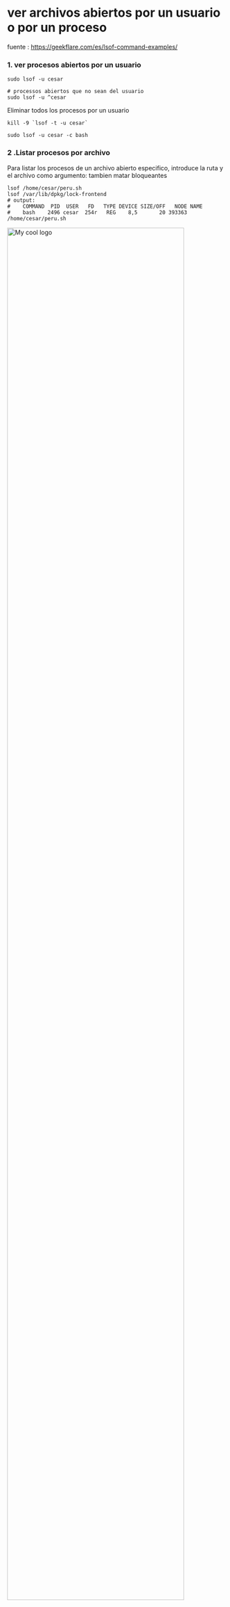 # ver archivos abiertos por un usuario o por un proceso
fuente : https://geekflare.com/es/lsof-command-examples/

### 1. ver procesos abiertos por un usuario
```shell
sudo lsof -u cesar

# processos abiertos que no sean del usuario
sudo lsof -u ^cesar

```

Eliminar todos los procesos por un usuario
```shell
kill -9 `lsof -t -u cesar`
```


```shell
sudo lsof -u cesar -c bash
```

### 2 .Listar procesos por archivo
Para listar los procesos de un archivo abierto especifico, introduce la ruta y el archivo como argumento:
tambien matar bloqueantes
```shell
lsof /home/cesar/peru.sh
lsof /var/lib/dpkg/lock-frontend
# output:
#    COMMAND  PID  USER   FD   TYPE DEVICE SIZE/OFF   NODE NAME
#    bash    2496 cesar  254r   REG    8,5       20 393363 /home/cesar/peru.sh

```
<img width="90%" src="https://i.imgur.com/ny5UwLy.png" alt="My cool logo"/>

-- --

### 3.Listar archivos abiertos por proceso
Para listar los archivos abiertos por un proceso, puedes utilizar su nombre de la siguiente forma:

```shell
lsof -c apache2
```

<img width="90%" src="https://i.imgur.com/xssCTZD.png" alt="My cool logo"/>

-- --

###  4. Listar archivos abiertos por PID
En caso de listar los archivos abiertos por PID del proceso, simplemente ejecuta:
```shell
lsof -p 14482
```
<img width="90%" src="https://i.imgur.com/KDxoOw3.png" alt="My cool logo"/>

-- --

### 5. Listar conexiones por procesos
Para listar las conexiones abiertas por procesos:
```shell
lsof -i
```

<img width="90%" src="https://i.imgur.com/mTWs0Qx.png" alt="My cool logo"/>

-- --

### 6.Listar conexiones por puerto
Para listar conexiones de un puerto determinado simplemente debes ejecutar:
```shell
lsof -i :80
# output
#   COMMAND   PID     USER   FD   TYPE DEVICE SIZE/OFF NODE NAME
#   apache2 12827     root    3u  IPv6  92701      0t0  TCP *:http (LISTEN)
#   apache2 12831 www-data    3u  IPv6  92701      0t0  TCP *:http (LISTEN)
#   apache2 12832 www-data    3u  IPv6  92701      0t0  TCP *:http (LISTEN)
#   apache2 12833 www-data    3u  IPv6  92701      0t0  TCP *:http (LISTEN)
#   apache2 12834 www-data    3u  IPv6  92701      0t0  TCP *:http (LISTEN)
#   apache2 12835 www-data    3u  IPv6  92701      0t0  TCP *:http (LISTEN)

```

### 7. Listar conexiones IPv4 o IPv6
Listar conexiones IPv4:
```shell
lsof -i4
```
Podrás utilizarlo en combinación con otros argumentos y para IPv6 sería:

```shell
lsof -i6
```
Un ejemplo de combinación es el siguiente:

```shell
lsof -i6 :numero_puerto
```
